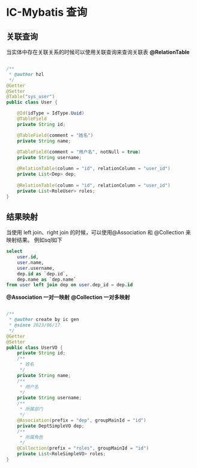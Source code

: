 # IC-Mybatis 查询

## 关联查询

当实体中存在关联关系的时候可以使用关联查询来查询关联表
**@RelationTable**

````java

/**
 * @author hzl
 */
@Getter
@Setter
@Table("sys_user")
public class User {

    @Id(idType = IdType.Uuid)
    @TableField
    private String id;

    @TableField(comment = "姓名")
    private String name;
    
    @TableField(comment = "用户名", notNull = true)
    private String username;

    @RelationTable(column = "id", relationColumn = "user_id")
    private List<Dep> dep;
    
    @RelationTable(column = "id", relationColumn = "user_id")
    private List<RoleUser> roles;
}
````

## 结果映射

当使用 left join、right join 的时候，可以使用@Association 和 @Collection 来映射结果。
例如sql如下
```sql
select 
    user.id, 
    user.name, 
    user.username, 
    dep.id as `dep.id`, 
    dep.name as `dep.name`
from user left join dep on user.dep_id = dep.id
```

**@Association 一对一映射**
**@Collection 一对多映射**

````java

/**
 * @author create by ic gen
 * @since 2023/06/17
 */
@Getter
@Setter
public class UserVO {
    private String id;
    /**
     * 姓名
     */
    private String name;
    /**
     * 用户名
     */
    private String username;
    /**
     * 所属部门
     */
    @Association(prefix = "dep", groupMainId = "id")
    private DeptSimpleVO dep;
    /**
     * 所属角色
     */
    @Collection(prefix = "roles", groupMainId = "id")
    private List<RoleSimpleVO> roles;
}
````

